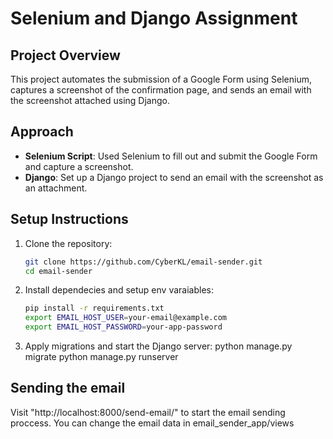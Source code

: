 # Selenium and Django Assignment

## Project Overview
This project automates the submission of a Google Form using Selenium, captures a screenshot of the confirmation page, and sends an email with the screenshot attached using Django.

## Approach
- **Selenium Script**: Used Selenium to fill out and submit the Google Form and capture a screenshot.
- **Django**: Set up a Django project to send an email with the screenshot as an attachment.

## Setup Instructions
1. Clone the repository:
   ```bash
   git clone https://github.com/CyberKL/email-sender.git
   cd email-sender 
2. Install dependecies and setup env varaiables:
    ```bash
    pip install -r requirements.txt
    export EMAIL_HOST_USER=your-email@example.com
    export EMAIL_HOST_PASSWORD=your-app-password
3. Apply migrations and start the Django server:
    python manage.py migrate
    python manage.py runserver

## Sending the email
Visit "http://localhost:8000/send-email/" to start the email sending proccess.
You can change the email data in email_sender_app/views
